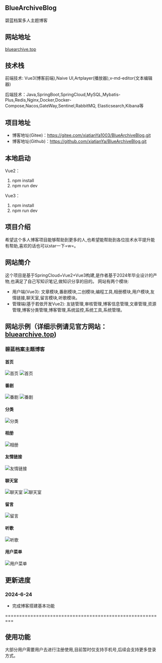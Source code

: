 ## BlueArchiveBlog
碧蓝档案多人主题博客

## 网站地址
[bluearchive.top](http://www.bluearchive.top/)

## 技术栈
前端技术: Vue3(博客前端),Naive UI,Artplayer(播放器),v-md-editor(文本编辑器)

后端技术：Java,SpringBoot,SpringCloud,MySQL,Mybatis-Plus,Redis,Nginx,Docker,Docker-Compose,Nacos,GateWay,Sentinel,RabbitMQ,
Elasticsearch,Kibana等

## 项目地址
- 博客地址(Gitee)：https://gitee.com/xiatianYa1003/BlueArchiveBlog.git
- 博客地址(Github)：https://github.com/xiatianYa/BlueArchiveBlog.git

## 本地启动
Vue2：
1. npm install
2. npm run dev

Vue3：
1. npm install
2. npm run dev

## 项目介绍
希望这个多人博客项目能够帮助到更多的人,也希望能帮助到各位技术水平提升能有帮助,喜欢的话也可以star一下=w=。
## 网站简介
这个项目是基于SpringCloud+Vue2+Vue3构建,是作者基于2024年毕业设计的产物,也满足了自己写知识笔记,做知识分享的目的。
网站有两个模块:
- 用户端(Vue3): 文章模块,番剧模块,二创模块,编程工具,相册模块,用户模块,友情链接,聊天室,留言模块,听歌模块。
- 管理端(基于若依开发Vue2): 友链管理,审核管理,博客信息管理,文章管理,资源管理,博客分类管理,博客管理,系统监控,系统工具,系统管理。
## 网站示例（详细示例请见官方网站：[bluearchive.top](http://www.bluearchive.top/))

### 碧蓝档案主题博客
#### 首页
![首页](blue_picture/首页01.png)
![首页](blue_picture/首页02.png)
#### 番剧
![番剧](blue_picture/番剧01.png)
![番剧](blue_picture/番剧02.png)
#### 分类
![分类](blue_picture/分类01.png)
#### 相册
![相册](blue_picture/相册01.png)
#### 友情链接
![友情链接](blue_picture/友情链接01.png)
#### 聊天室
![聊天室](blue_picture/聊天室01.png)
![聊天室](blue_picture/聊天室02.png)
#### 留言
![留言](blue_picture/留言01.png)
#### 听歌
![听歌](blue_picture/听歌01.png)
#### 用户菜单
![用户菜单](blue_picture/用户菜单01.png)

## 更新进度

### 2024-6-24
- 完成博客搭建基本功能

=========================================================

## 使用功能
大部分用户需要用户去进行注册使用,目前暂时仅支持手机号,后续会支持更多登录方式。



